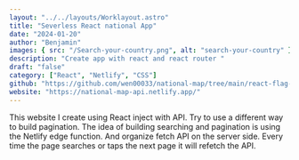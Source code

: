 ```yaml
---
layout: "../../layouts/Worklayout.astro"
title: "Severless React national App"
date: "2024-01-20"
author: "Benjamin"
images: { src: "/Search-your-country.png", alt: "search-your-country" }
description: "Create app with react and react router "
draft: "false"
category: ["React", "Netlify", "CSS"]
github: "https://github.com/wen00033/national-map/tree/main/react-flag-api"
website: "https://national-map-api.netlify.app/"
---
```


This website I create using React inject with API. Try to use a different way to build pagination. The idea of building searching and pagination is using the Netlify edge function. And organize fetch API on the server side. Every time the page searches or taps the next page it will refetch the API.

